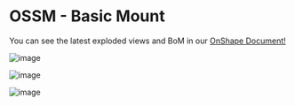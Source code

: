 # OSSM - Basic Mount

You can see the latest exploded views and BoM in our [OnShape Document!](https://cad.onshape.com/documents/d520ea9a8cadb4ae8681f59b/w/00b211a6fa3b76c59ef28f4e/e/5654fc1d5711d69f94174aaa)

![image](https://github.com/KinkyMakers/OSSM-hardware/assets/12459679/07003f26-f284-4976-8004-4d934077f287)

![image](https://github.com/KinkyMakers/OSSM-hardware/assets/12459679/4f6b1963-ff7a-4025-942c-cc19329aa11c)

![image](https://github.com/KinkyMakers/OSSM-hardware/assets/12459679/7e6be5c2-67de-4902-acc6-ae1cc6a9b26a)
